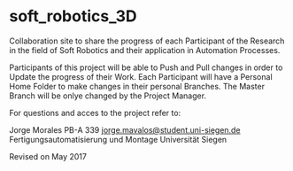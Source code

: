 # soft_robotics_3D

Collaboration site to share the progress of each Participant of the Research in the field of Soft Robotics and their application
in Automation Processes.

Participants of this project will be able to Push and Pull changes in order to Update the progress of their Work. 
Each Participant will have a Personal Home Folder to make changes in their personal Branches. The Master Branch will be onlye changed by the Project Manager.

For questions and acces to the project refer to:

Jorge Morales
PB-A 339
jorge.mavalos@student.uni-siegen.de
Fertigungsautomatisierung und Montage
Universität Siegen

Revised on May 2017
